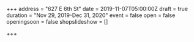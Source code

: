 +++
address = "627 E 6th St"
date = 2019-11-07T05:00:00Z
draft = true
duration = "Nov 29, 2019-Dec 31, 2020"
event = false
open = false
openingsoon = false
shopslideshow = []

+++
